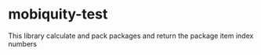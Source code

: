 # mobiquity-test
This library calculate and pack packages and return the package item index numbers
